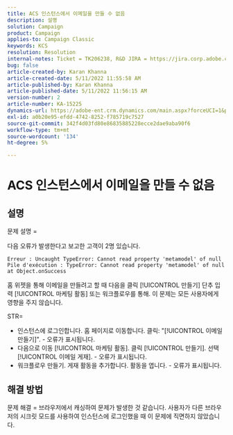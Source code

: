 ```yaml
---
title: ACS 인스턴스에서 이메일을 만들 수 없음
description: 설명
solution: Campaign
product: Campaign
applies-to: Campaign Classic
keywords: KCS
resolution: Resolution
internal-notes: Ticket = TK206238, R&D JIRA = https://jira.corp.adobe.com/browse/CAMP-39887
bug: false
article-created-by: Karan Khanna
article-created-date: 5/11/2022 11:55:58 AM
article-published-by: Karan Khanna
article-published-date: 5/11/2022 11:56:15 AM
version-number: 2
article-number: KA-15225
dynamics-url: https://adobe-ent.crm.dynamics.com/main.aspx?forceUCI=1&pagetype=entityrecord&etn=knowledgearticle&id=61b7974e-21d1-ec11-a7b5-00224809c556
exl-id: a0b20e95-efdd-4742-8252-f785719c7527
source-git-commit: 342f4d03fd80e86835885228ecce2dae9aba90f6
workflow-type: tm+mt
source-wordcount: '134'
ht-degree: 5%

---
```


# ACS 인스턴스에서 이메일을 만들 수 없음

## 설명


문제 설명 =

다음 오류가 발생한다고 보고한 고객이 2명 있습니다.

```
Erreur : Uncaught TypeError: Cannot read property 'metamodel' of null
Pile d'exécution : TypeError: Cannot read property 'metamodel' of null
at Object.onSuccess
```

홈 위젯을 통해 이메일을 만들려고 할 때 다음을 클릭 [!UICONTROL 만들기] 단추 입력 [!UICONTROL 마케팅 활동] 또는 워크플로우를 통해.
이 문제는 모든 사용자에게 영향을 주지 않습니다.



STR=

- 인스턴스에 로그인합니다. 홈 페이지로 이동합니다. 클릭: &quot;[!UICONTROL 이메일 만들기]&quot;. - 오류가 표시됩니다.
- 다음으로 이동 [!UICONTROL 마케팅 활동]. 클릭 [!UICONTROL 만들기]. 선택 [!UICONTROL 이메일 게재]. - 오류가 표시됩니다.
- 워크플로우 만들기. 게재 활동을 추가합니다. 활동을 엽니다. - 오류가 표시됩니다.



## 해결 방법


문제 해결 = 브라우저에서 캐싱하여 문제가 발생한 것 같습니다. 사용자가 다른 브라우저의 시크릿 모드를 사용하여 인스턴스에 로그인했을 때 이 문제에 직면하지 않았습니다.
